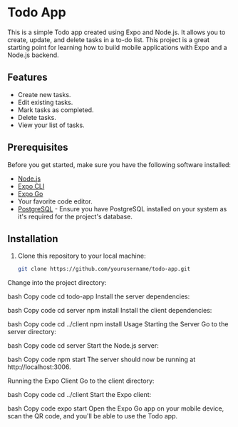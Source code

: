# Todo App

This is a simple Todo app created using Expo and Node.js. It allows you to create, update, and delete tasks in a to-do list. This project is a great starting point for learning how to build mobile applications with Expo and a Node.js backend.

## Features

- Create new tasks.
- Edit existing tasks.
- Mark tasks as completed.
- Delete tasks.
- View your list of tasks.

## Prerequisites

Before you get started, make sure you have the following software installed:

- [Node.js](https://nodejs.org/)
- [Expo CLI](https://docs.expo.dev/get-started/installation/)
- [Expo Go](https://expo.dev/client)
- Your favorite code editor.
- [PostgreSQL](https://www.postgresql.org/download/) - Ensure you have PostgreSQL installed on your system as it's required for the project's database.


## Installation

1. Clone this repository to your local machine:

   ```bash
   git clone https://github.com/yourusername/todo-app.git
Change into the project directory:

bash
Copy code
cd todo-app
Install the server dependencies:

bash
Copy code
cd server
npm install
Install the client dependencies:

bash
Copy code
cd ../client
npm install
Usage
Starting the Server
Go to the server directory:

bash
Copy code
cd server
Start the Node.js server:

bash
Copy code
npm start
The server should now be running at http://localhost:3006.

Running the Expo Client
Go to the client directory:

bash
Copy code
cd ../client
Start the Expo client:

bash
Copy code
expo start
Open the Expo Go app on your mobile device, scan the QR code, and you'll be able to use the Todo app.
